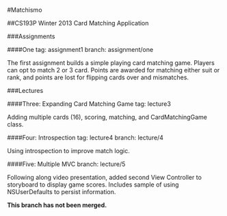 #Matchismo

##CS193P Winter 2013 Card Matching Application

###Assignments 

####One
tag: assignment1 branch: assignment/one

The first assignment builds a simple playing card matching game. Players can opt to match 2 or 3 card. Points are awarded for matching either suit or rank, and points are lost for flipping cards over and mismatches.

###Lectures

####Three: Expanding Card Matching Game
tag: lecture3

Adding multiple cards (16), scoring, matching, and CardMatchingGame class.

####Four: Introspection
tag: lecture4 branch: lecture/4

Using introspection to improve match logic.

####Five: Multiple MVC
branch: lecture/5

Following along video presentation, added second View Controller to storyboard to display game scores. Includes sample of using NSUserDefaults to persist information.

**This branch has not been merged.** 

